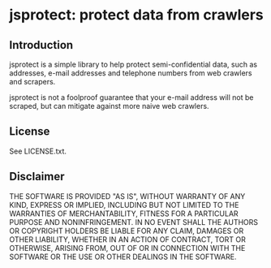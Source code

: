 ﻿# jsprotect: protect data from crawlers

## Introduction

jsprotect is a simple library to help protect semi-confidential data, such as
addresses, e-mail addresses and telephone numbers from web crawlers and
scrapers.

jsprotect is not a foolproof guarantee that your e-mail address will not be
scraped, but can mitigate against more naive web crawlers.

## License

See LICENSE.txt.

## Disclaimer

THE SOFTWARE IS PROVIDED "AS IS", WITHOUT WARRANTY OF ANY KIND, EXPRESS OR 
IMPLIED, INCLUDING BUT NOT LIMITED TO THE WARRANTIES OF MERCHANTABILITY, 
FITNESS FOR A PARTICULAR PURPOSE AND NONINFRINGEMENT. IN NO EVENT SHALL THE 
AUTHORS OR COPYRIGHT HOLDERS BE LIABLE FOR ANY CLAIM, DAMAGES OR OTHER 
LIABILITY, WHETHER IN AN ACTION OF CONTRACT, TORT OR OTHERWISE, ARISING FROM, 
OUT OF OR IN CONNECTION WITH THE SOFTWARE OR THE USE OR OTHER DEALINGS IN THE 
SOFTWARE.